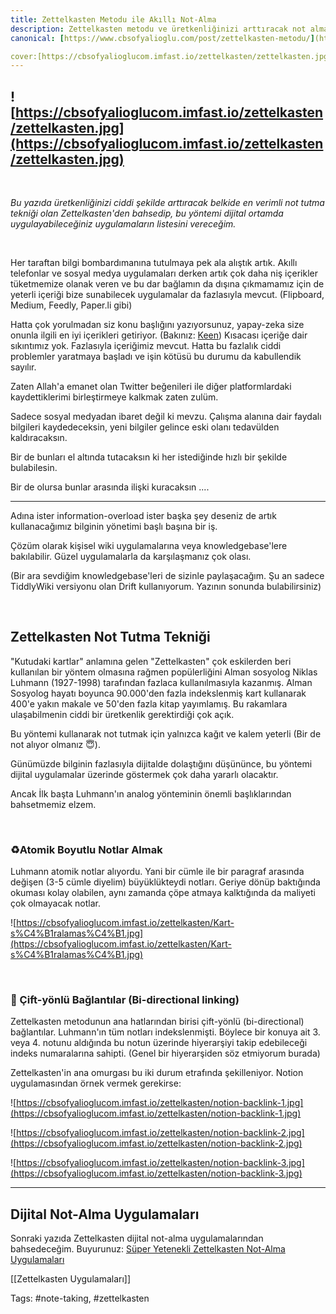 ```yaml
---
title: Zettelkasten Metodu ile Akıllı Not-Alma
description: Zettelkasten metodu ve üretkenliğinizi arttıracak not alma yöntemleri.
canonical: [https://www.cbsofyalioglu.com/post/zettelkasten-metodu/](https://www.cbsofyalioglu.com/post/zettelkasten-metodu/)

cover:[https://cbsofyalioglucom.imfast.io/zettelkasten/zettelkasten.jpg](https://cbsofyalioglucom.imfast.io/zettelkasten/zettelkasten.jpg)
---
```


![https://cbsofyalioglucom.imfast.io/zettelkasten/zettelkasten.jpg](https://cbsofyalioglucom.imfast.io/zettelkasten/zettelkasten.jpg)
---

<br/>

*Bu yazıda üretkenliğinizi ciddi şekilde arttıracak belkide en verimli not tutma tekniği olan Zettelkasten'den bahsedip, bu yöntemi dijital ortamda uygulayabileceğiniz uygulamaların listesini vereceğim.*

<br/>


Her taraftan bilgi bombardımanına tutulmaya pek ala alıştık artık. Akıllı telefonlar ve sosyal medya uygulamaları derken artık çok daha niş içerikler tüketmemize olanak veren ve bu dar bağlamın da dışına çıkmamamız için de yeterli içeriği bize sunabilecek uygulamalar da fazlasıyla mevcut.  (Flipboard, Medium, Feedly, Paper.li gibi)

Hatta çok yorulmadan siz konu başlığını yazıyorsunuz, yapay-zeka size onunla ilgili en iyi içerikleri getiriyor. (Bakınız: [Keen](https://staykeen.com/))
Kısacası içeriğe dair sıkıntımız yok. Fazlasıyla içeriğimiz mevcut. Hatta bu fazlalık ciddi problemler yaratmaya başladı ve işin kötüsü bu durumu da kabullendik sayılır.

Zaten Allah'a emanet olan Twitter beğenileri ile diğer platformlardaki kaydettiklerimi birleştirmeye kalkmak zaten zulüm.

Sadece sosyal medyadan ibaret değil ki mevzu. Çalışma alanına dair faydalı bilgileri kaydedeceksin, yeni bilgiler gelince eski olanı tedavülden kaldıracaksın.

Bir de bunları el altında tutacaksın ki her istediğinde hızlı bir şekilde bulabilesin.

Bir de olursa bunlar arasında ilişki kuracaksın ....

---

Adına ister information-overload ister başka şey deseniz de artık kullanacağımız bilginin yönetimi başlı başına bir iş.  

Çözüm olarak kişisel wiki uygulamalarına veya knowledgebase'lere bakılabilir. Güzel uygulamalarla da karşılaşmanız çok olası.

(Bir ara sevdiğim knowledgebase'leri de sizinle paylaşacağım. Şu an sadece TiddlyWiki versiyonu olan Drift kullanıyorum. Yazının sonunda bulabilirsiniz)  

<br/>


## **Zettelkasten Not Tutma Tekniği**
"Kutudaki kartlar" anlamına gelen "Zettelkasten" çok eskilerden beri kullanılan bir yöntem olmasına rağmen popülerliğini Alman sosyolog Niklas Luhmann (1927-1998) tarafından fazlaca kullanılmasıyla kazanmış. Alman Sosyolog hayatı boyunca 90.000'den fazla indekslenmiş kart kullanarak 400'e yakın makale ve 50'den fazla kitap yayımlamış. Bu rakamlara ulaşabilmenin ciddi bir üretkenlik gerektirdiği çok açık.

Bu yöntemi kullanarak not tutmak için yalnızca kağıt ve kalem yeterli (Bir de not alıyor olmanız 😇).

Günümüzde bilginin fazlasıyla dijitalde dolaştığını düşününce, bu yöntemi dijital uygulamalar üzerinde göstermek çok daha yararlı olacaktır.

Ancak İlk başta Luhmann'ın analog yönteminin önemli başlıklarından bahsetmemiz elzem.

<br/>

### ♻️Atomik Boyutlu Notlar Almak

Luhmann atomik notlar alıyordu. Yani bir cümle ile bir paragraf arasında değişen (3-5 cümle diyelim) büyüklükteydi notları. Geriye dönüp baktığında okuması kolay olabilen, aynı zamanda çöpe atmaya kalktığında da maliyeti çok olmayacak notlar.

![https://cbsofyalioglucom.imfast.io/zettelkasten/Kart-s%C4%B1ralamas%C4%B1.jpg](https://cbsofyalioglucom.imfast.io/zettelkasten/Kart-s%C4%B1ralamas%C4%B1.jpg)

<br/>

### 🔁 Çift-yönlü Bağlantılar (Bi-directional linking)

Zettelkasten metodunun ana hatlarından birisi çift-yönlü (bi-directional) bağlantılar. Luhmann'ın tüm notları indekslenmişti. Böylece bir konuya ait 3. veya 4. notunu aldığında bu notun üzerinde hiyerarşiyi takip edebileceği indeks numaralarına sahipti. (Genel bir hiyerarşiden söz etmiyorum burada)

Zettelkasten'in ana omurgası bu iki durum etrafında şekilleniyor. 
Notion uygulamasından örnek vermek gerekirse:

![https://cbsofyalioglucom.imfast.io/zettelkasten/notion-backlink-1.jpg](https://cbsofyalioglucom.imfast.io/zettelkasten/notion-backlink-1.jpg)

![https://cbsofyalioglucom.imfast.io/zettelkasten/notion-backlink-2.jpg](https://cbsofyalioglucom.imfast.io/zettelkasten/notion-backlink-2.jpg)

![https://cbsofyalioglucom.imfast.io/zettelkasten/notion-backlink-3.jpg](https://cbsofyalioglucom.imfast.io/zettelkasten/notion-backlink-3.jpg)

---


## Dijital Not-Alma Uygulamaları
Sonraki yazıda Zettelkasten dijital not-alma uygulamalarından bahsedeceğim. Buyurunuz:
[Süper Yetenekli Zettelkasten Not-Alma Uygulamaları](https://www.cbsofyalioglu.com/post/zettelkasten-not-alma-uygulamalari/)

[[Zettelkasten Uygulamaları]]






Tags: #note-taking, #zettelkasten